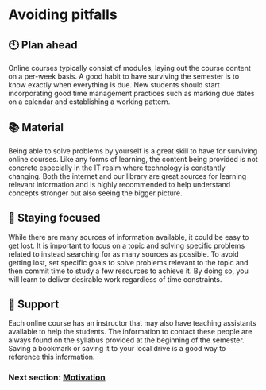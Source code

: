 # Avoiding pitfalls

## :clock10: Plan ahead

Online courses typically consist of modules, laying out the course content on a per-week basis. A good habit to have surviving the semester is to know exactly when everything is due. New students should start incorporating good time management practices such as marking due dates on a calendar and establishing a working pattern.

## :books: Material

Being able to solve problems by yourself is a great skill to have for surviving online courses. Like any forms of learning, the content being provided is not concrete especially in the IT realm where technology is constantly changing. Both the internet and our library are great sources for learning relevant information and is highly recommended to help understand concepts stronger but also seeing the bigger picture.

## :eyes: Staying focused

While there are many sources of information available, it could be easy to get lost. It is important to focus on a topic and solving specific problems related to instead searching for as many sources as possible. To avoid getting lost, set specific goals to solve problems relevant to the topic and then commit time to study a few resources to achieve it. By doing so, you will learn to deliver desirable work regardless of time constraints. 

## :wave: Support

Each online course has an instructor that may also have teaching assistants available to help the students. The information to contact these people are always found on the syllabus provided at the beginning of the semester. Saving a bookmark or saving it to your local drive is a good way to reference this information. 

### Next section: [Motivation](../Chapters/Tips.md)
